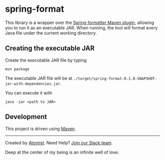 # spring-format

This library is a wrapper over the [Spring formatter Maven plugin](https://github.com/spring-io/spring-javaformat), allowing you to run it as an executable JAR.
When running, the tool will format every Java file under the current working directory.

## Creating the executable JAR

Create the executable JAR file by typing

```
mvn package
```

The executable JAR file will be at `./target/spring-format-0.1.0-SNAPSHOT-jar-with-dependencies.jar`.

You can execute it with

```
java -jar <path to JAR>
```

## Development

This project is driven using [Maven][mvn].

[mvn]: https://maven.apache.org/

---
Created by [Atomist][atomist].
Need Help?  [Join our Slack team][slack].

[atomist]: https://www.atomist.com/
[slack]: https://join.atomist.com/

Deep at the center of my being is an infinite well of love.

